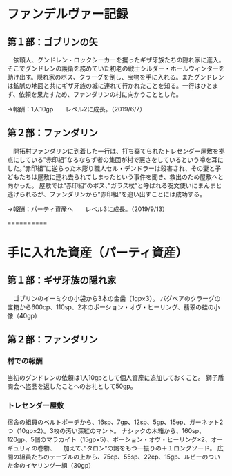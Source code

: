 # ファンデルヴァー記録
## 第１部：ゴブリンの矢
　依頼人、グンドレン・ロックシーカーを攫ったギザ牙族たちの隠れ家に進入。そこでグンドレンの護衛を務めていた初老の戦士シルダー・ホールウィンターを助け出す。隠れ家のボス、クラーグを倒し、宝物を手に入れる。またグンドレンは鉱脈の地図と共にギザ牙族の城に連れて行かれたことを知る。一行はひとまず、依頼を果たすため、ファンダリンの村に向かうこととした。
 
 →報酬：1人10gp　　レベル2に成長。（2019/6/7）

## 第２部：ファンダリン
　開拓村ファンダリンに到着した一行は、打ち棄てられたトレセンダー屋敷を拠点にしている”赤印組”なるならず者の集団が村で悪さをしているという噂を耳にした。”赤印組”に逆らった木彫り職人セル・デンドラーは殺害され、その妻と子どもたちは屋敷に連れ去られてしまったという事件を聞き、救出のため屋敷へと向かった。
 屋敷では”赤印組”のボス、”ガラス杖”と呼ばれる呪文使いにまんまと逃げられるが、ファンダリンから”赤印組”を追い出すことには成功する。

  →報酬：パーティ資産へ　　レベル3に成長。（2019/9/13）

==========
# 手に入れた資産（パーティ資産）
## 第１部：ギザ牙族の隠れ家
　ゴブリンのイーミクの小袋から3本の金歯（1gp×3）。
  バグベアのクラーグの宝箱から600cp、110sp、2本のポーション・オヴ・ヒーリング、翡翠の蛙の小像（40gp）
## 第２部：ファンダリン
### 村での報酬
  当初のグンドレンの依頼は1人10gpとして個人資産に追加しておくこと。
  獅子盾商会へ盗品を返したことへのお礼として50gp。
### トレセンダー屋敷
  宿舎の組員のベルトポーチから、16sp、7gp、12sp、5gp、15ep、ガーネット2つ（10gp×2）。3枚の汚い深紅のマント。
  ナシックの木箱から、160sp、120gp、5個のマラカイト（15gp×5）、ポーション・オヴ・ヒーリング×2、オーギュリィの巻物、
  　加えて、”タロン”の銘をもつ一振りの＋１ロングソード。
  広間の組員たちのテーブルの上から、75cp、55sp、22ep、15gp、ルビーのついた金のイヤリング一組（30gp）

